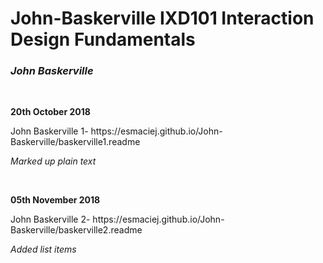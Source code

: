 <h1>John-Baskerville IXD101 Interaction Design Fundamentals</h1>
<p><i><h3>John Baskerville</i></h3></P>
<br>

<p><b>20th October 2018</b></p>
<p>John Baskerville 1- https://esmaciej.github.io/John-Baskerville/baskerville1.readme</p>
<p><i>Marked up plain text</i></p>
<br>

<p><b>05th November 2018</b></p>
<p>John Baskerville 2- https://esmaciej.github.io/John-Baskerville/baskerville2.readme</p>
<p><i>Added list items</i></p>
<br>
